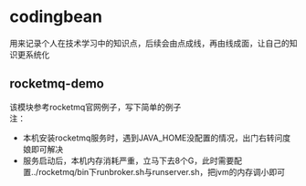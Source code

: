 # codingbean
用来记录个人在技术学习中的知识点，后续会由点成线，再由线成面，让自己的知识更系统化

## rocketmq-demo
该模块参考rocketmq官网例子，写下简单的例子<br>
注：<br>
- 本机安装rocketmq服务时，遇到JAVA_HOME没配置的情况，出门右转问度娘即可解决
- 服务启动后，本机内存消耗严重，立马下去8个G，此时需要配置../rocketmq/bin下runbroker.sh与runserver.sh，把jvm的内存调小即可